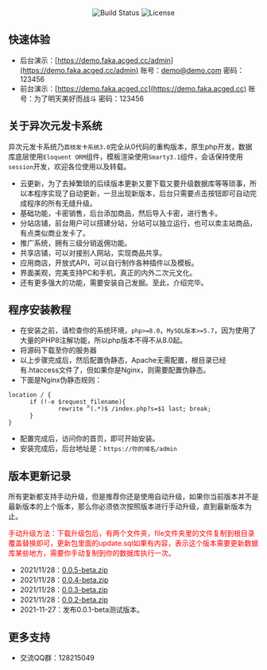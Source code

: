 <br>
<p align="center">
<a><img src="https://travis-ci.org/laravel/framework.svg" alt="Build Status"></a>
<a><img src="https://poser.pugx.org/laravel/framework/license.svg" alt="License"></a>
</p>

## 快速体验
- 后台演示：[https://demo.faka.acged.cc/admin](https://demo.faka.acged.cc/admin)  账号：demo@demo.com 密码：123456
- 前台演示：[https://demo.faka.acged.cc](https://demo.faka.acged.cc) 账号：为了明天美好而战斗 密码：123456

## 关于异次元发卡系统

异次元发卡系统乃`荔枝发卡系统3.0`完全从0代码的重构版本，原生php开发，数据库底层使用`Eloquent ORM`组件，模板渲染使用`Smarty3.1`组件，会话保持使用`session`开发，欢迎各位使用以及转载。

- 云更新，为了去掉繁琐的后续版本更新又要下载又要升级数据库等等琐事，所以本程序实现了自动更新，一旦出现新版本，后台只需要点击按钮即可自动完成程序的所有无缝升级。
- 基础功能，卡密销售，后台添加商品，然后导入卡密，进行售卡。
- 分站店铺，前台用户可以搭建分站，分站可以独立运行，也可以卖主站商品，有点类似商业发卡了。
- 推广系统，拥有三级分销返佣功能。
- 共享店铺，可以对接别人网站，实现商品共享。
- 应用商店，开放式API，可以自行制作各种插件以及模板。
- 界面美观，完美支持PC和手机，真正的内外二次元文化。
- 还有更多强大的功能，需要安装自己发掘。至此，介绍完毕。

## 程序安装教程

- 在安装之前，请检查你的系统环境，`php>=8.0`，`MySQL版本>=5.7`，因为使用了大量的PHP8注解功能，所以php版本不得不从8.0起。
- 将源码下载至你的服务器
- 以上步骤完成后，然后配置伪静态，Apache无需配置，根目录已经有.htaccess文件了，但如果你是Nginx，则需要配置伪静态。
- 下面是Nginx伪静态规则：
```
location / {
      if (!-e $request_filename){
              rewrite ^(.*)$ /index.php?s=$1 last; break;
      }
}
```
- 配置完成后，访问你的首页，即可开始安装。
- 安装完成后，后台地址是：`https://你的域名/admin`
## 版本更新记录
<p>所有更新都支持手动升级，但是推荐你还是使用自动升级，如果你当前版本并不是最新版本的上个版本，那么你必须依次按照版本进行手动升级，直到最新版本为止。</p>
<p style="color: red;">手动升级方法：下载升级包后，有两个文件夹，file文件夹里的文件复制到根目录覆盖替换即可，更新包里面的update.sql如果有内容，表示这个版本需要更新数据库某些地方，需要你手动复制到你的数据库执行一次。</p>


- 2021/11/28：[0.0.5-beta.zip](https://download.acged.cc/faka/version/0.0.5-beta.zip)
- 2021/11/28：[0.0.4-beta.zip](https://download.acged.cc/faka/version/0.0.4-beta.zip)
- 2021/11/28：[0.0.3-beta.zip](https://download.acged.cc/faka/version/0.0.3-beta.zip)
- 2021/11/28：[0.0.2-beta.zip](https://download.acged.cc/faka/version/0.0.2-beta.zip)
- 2021-11-27：发布0.0.1-beta测试版本。
## 更多支持
- 交流QQ群：128215049
